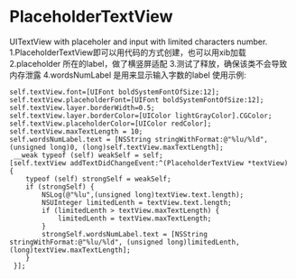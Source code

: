 # PlaceholderTextView
UITextView with placeholer and input with limited characters number.
1.PlaceholderTextView即可以用代码的方式创建，也可以用xib加载
2.placeholder 所在的label，做了横竖屏适配
3.测试了释放，确保该类不会导致内存泄露
4.wordsNumLabel 是用来显示输入字数的label
使用示例:

    self.textView.font=[UIFont boldSystemFontOfSize:12];
    self.textView.placeholderFont=[UIFont boldSystemFontOfSize:12];
    self.textView.layer.borderWidth=0.5;
    self.textView.layer.borderColor=[UIColor lightGrayColor].CGColor;
    self.textView.placeholderColor=[UIColor redColor];
    self.textView.maxTextLength = 10;
    self.wordsNumLabel.text = [NSString stringWithFormat:@"%lu/%ld", (unsigned long)0, (long)self.textView.maxTextLength];
     __weak typeof (self) weakSelf = self;
    [self.textView addTextDidChangeEvent:^(PlaceholderTextView *textView) {
        typeof (self) strongSelf = weakSelf;
        if (strongSelf) {
            NSLog(@"%lu",(unsigned long)textView.text.length);
            NSUInteger limitedLenth = textView.text.length;
            if (limitedLenth > textView.maxTextLength) {
                limitedLenth = textView.maxTextLength;
            }
            strongSelf.wordsNumLabel.text = [NSString stringWithFormat:@"%lu/%ld", (unsigned long)limitedLenth, (long)textView.maxTextLength];
        }
     }];
